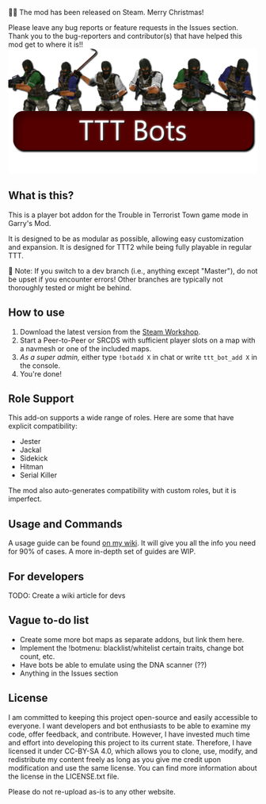 🎄🎁 The mod has been released on Steam. Merry Christmas! 

Please leave any bug reports or feature requests in the Issues section. Thank you to the bug-reporters and contributor(s) that have helped this mod get to where it is!!
![TTT Bots Header](tttbots-banner2.png)
## What is this?
This is a player bot addon for the Trouble in Terrorist Town game mode in Garry's Mod.

It is designed to be as modular as possible, allowing easy customization and expansion. It is designed for TTT2 while being fully playable in regular TTT.

📝 Note: If you switch to a dev branch (i.e., anything except "Master"), do not be upset if you encounter errors! Other branches are typically not thoroughly tested or might be behind.

## How to use
1. Download the latest version from the [Steam Workshop](https://steamcommunity.com/sharedfiles/filedetails/?id=1256344426).
2. Start a Peer-to-Peer or SRCDS with sufficient player slots on a map with a navmesh or one of the included maps.
3. *As a super admin,* either type `!botadd X` in chat or write `ttt_bot_add X` in the console.
4. You're done!

## Role Support

This add-on supports a wide range of roles. Here are some that have explicit compatibility:
* Jester
* Jackal
* Sidekick
* Hitman
* Serial Killer

The mod also auto-generates compatibility with custom roles, but it is imperfect.

## Usage and Commands
A usage guide can be found [on my wiki](https://github.com/thebigsleepjoe/TTT-Bots-2/wiki/Basic-Usage-Guide). It will give you all the info you need for 90% of cases. A more in-depth set of guides are WIP.

## For developers
TODO: Create a wiki article for devs

## Vague to-do list
- Create some more bot maps as separate addons, but link them here.
- Implement the !botmenu: blacklist/whitelist certain traits, change bot count, etc.
- Have bots be able to emulate using the DNA scanner (??)
- Anything in the Issues section

## License
I am committed to keeping this project open-source and easily accessible to everyone. I want developers and bot enthusiasts to be able to examine my code, offer feedback, and contribute. However, I have invested much time and effort into developing this project to its current state. Therefore, I have licensed it under CC-BY-SA 4.0, which allows you to clone, use, modify, and redistribute my content freely as long as you give me credit upon modification and use the same license. You can find more information about the license in the LICENSE.txt file.

Please do not re-upload as-is to any other website.
